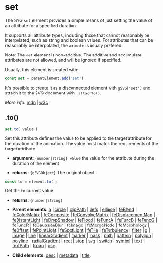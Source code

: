 # set

The SVG `set` element provides a simple means of just setting the value of an attribute for a specified duration.

It supports all attribute types, including those that cannot reasonably be interpolated, such as string and boolean values. For attributes that can be reasonably be interpolated, the `animate` is usualy prefered.

Note: The `set` element is non-additive. The additive and accumulate attributes are not allowed, and will be ignored if specified.

Usually, this element is created with:
      
```js
const set = parentElement.add('set')
```

It's possible to create it as a disconnected element with `gSVG('set')` and attach it to the SVG document with `.attachTo()`.

*More info*:
      [mdn](https://developer.mozilla.org//en-US/docs/Web/SVG/Element/set) | [w3c](https://svgwg.org/specs/animations/#SetElement)

## .to()


```js
set.to( value )
```
Set this attribute defines the value to be applied to the target attribute for the duration of the animation. The value must match the requirements of the target attribute.

- **argument**: `{number|string} value` the value for the attribute during the duration of the element

- **returns**: `{gSVGObject}` The original object


```js
const to = element.to();
```
Get the `to` current value.

- **returns**: `{number|string}` 

- **Parent elements**: [a](./a.md) | [circle](./circle.md) | [clipPath](./clipPath.md) | [defs](./defs.md) | [ellipse](./ellipse.md) | [feBlend](././feBlend.md) | [feColorMatrix](././feColorMatrix.md) | [feComposite](././feComposite.md) | [feConvolveMatrix](././feConvolveMatrix.md) | [feDisplacementMap](././feDisplacementMap.md) | [feDistantLight](././feDistantLight.md) | [feDropShadow](././feDropShadow.md) | [feFlood](././feFlood.md) | [feFuncA](././feFuncA.md) | [feFuncB](././feFuncB.md) | [feFuncG](././feFuncG.md) | [feFuncR](././feFuncR.md) | [feGaussianBlur](././feGaussianBlur.md) | [feImage](././feImage.md) | [feMergeNode](././feMergeNode.md) | [feMorphology](././feMorphology.md) | [feOffset](././feOffset.md) | [fePointLight](././fePointLight.md) | [feSpotLight](././feSpotLight.md) | [feTile](././feTile.md) | [feTurbulence](././feTurbulence.md) | [filter](./filter.md) | [g](./g.md) | [image](./image.md) | [line](./line.md) | [linearGradient](./linearGradient.md) | [marker](./marker.md) | [mask](./mask.md) | [path](./path.md) | [pattern](./pattern.md) | [polygon](./polygon.md) | [polyline](./polyline.md) | [radialGradient](./radialGradient.md) | [rect](./rect.md) | [stop](./stop.md) | [svg](./svg.md) | [switch](./switch.md) | [symbol](./symbol.md) | [text](./text.md) | [textPath](./textPath.md) | [tspan](./tspan.md) | [use](./use.md).

- **Child elements**: [desc](./desc.md) | [metadata](./metadata.md) | [title](./title.md).

